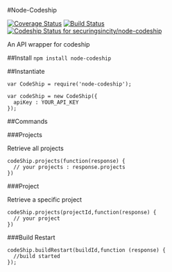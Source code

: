 #Node-Codeship

[![Coverage Status](https://coveralls.io/repos/securingsincity/node-codeship/badge.png)](https://coveralls.io/r/securingsincity/node-codeship)
[![Build Status](https://travis-ci.org/securingsincity/node-codeship.svg?branch=master)](https://travis-ci.org/securingsincity/node-codeship)
[ ![Codeship Status for securingsincity/node-codeship](https://codeship.com/projects/40e0bf80-7c0b-0132-a8a1-5e0abf46f2b9/status?branch=master)](https://codeship.com/projects/56348)

An API wrapper for codeship

##Install
`npm install node-codeship`

##Instantiate

```
var CodeShip = require('node-codeship');

var codeShip = new CodeShip({
  apiKey : YOUR_API_KEY
});

```

##Commands

###Projects

Retrieve all projects

```
codeShip.projects(function(response) {
  // your projects : response.projects
})
```


###Project

Retrieve a specific project

```
codeShip.projects(projectId,function(response) {
  // your project
})
```


###Build Restart

```
codeShip.buildRestart(buildId,function (response) {
  //build started
});
```
